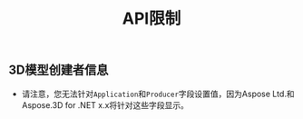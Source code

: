 ﻿---
title: API限制
type: docs
weight: 180
url: /zh/net/api-limitations/
description: 请注意，您无法针对应用程序和生产者字段设置值，因为Aspose有限公司和Aspose.3D for .NET x.x将针对这些字段显示。
---
## **3D模型创建者信息**
- 请注意，您无法针对`Application`和`Producer`字段设置值，因为Aspose Ltd.和Aspose.3D for .NET x.x将针对这些字段显示。
